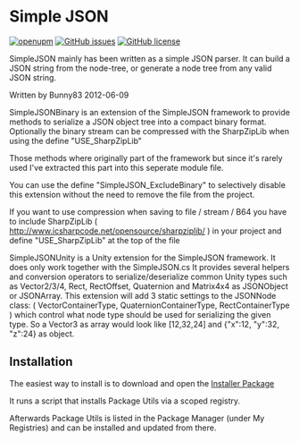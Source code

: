 # Simple JSON

[![openupm](https://img.shields.io/npm/v/com.bunny83.simplejson?label=openupm&registry_uri=https://package.openupm.com)](https://openupm.com/packages/com.bunny83.simplejson/)
[![GitHub issues](https://img.shields.io/github/issues/Battlehub0x/SimpleJSON)](https://github.com/Battlehub0x/SimpleJSON/issues)
[![GitHub license](https://img.shields.io/github/license/Battlehub0x/SimpleJSON?label=license)](https://github.com/Battlehub0x/SimpleJSON/blob/main/LICENSE)

SimpleJSON mainly has been written as a simple JSON parser. It can build a JSON string from the node-tree, or generate a node tree from any valid JSON string.

Written by Bunny83 2012-06-09

SimpleJSONBinary is an extension of the SimpleJSON framework to provide methods to serialize a JSON object tree into a compact binary format. Optionally the binary stream can be compressed with the SharpZipLib when using the define "USE_SharpZipLib"

Those methods where originally part of the framework but since it's rarely used I've extracted this part into this seperate module file.

You can use the define "SimpleJSON_ExcludeBinary" to selectively disable this extension without the need to remove the file from the project.

If you want to use compression when saving to file / stream / B64 you have to include SharpZipLib ( http://www.icsharpcode.net/opensource/sharpziplib/ ) in your project and define "USE_SharpZipLib" at the top of the file

SimpleJSONUnity is a Unity extension for the SimpleJSON framework. It does only work together with the SimpleJSON.cs It provides several helpers and conversion operators to serialize/deserialize common Unity types such as Vector2/3/4, Rect, RectOffset, Quaternion and Matrix4x4 as JSONObject or JSONArray. This extension will add 3 static settings to the JSONNode class: ( VectorContainerType, QuaternionContainerType, RectContainerType ) which control what node type should be used for serializing the given type. So a Vector3 as array would look like [12,32,24] and {"x":12, "y":32, "z":24} as object.

## Installation

The easiest way to install is to download and open the [Installer Package](https://package-installer.glitch.me/v1/installer/OpenUPM/com.bunny83.simplejson?registry=https%3A%2F%2Fpackage.openupm.com&scope=com.bunny83)

It runs a script that installs Package Utils via a scoped registry.

Afterwards Package Utils is listed in the Package Manager (under My Registries) and can be installed and updated from there.